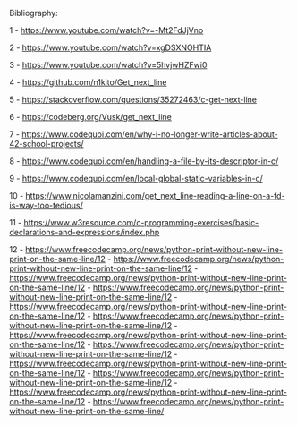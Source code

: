 
Bibliography:

1 - https://www.youtube.com/watch?v=-Mt2FdJjVno

2 - https://www.youtube.com/watch?v=xgDSXNOHTIA

3 - https://www.youtube.com/watch?v=5hvjwHZFwi0

4 - https://github.com/n1kito/Get_next_line

5 - https://stackoverflow.com/questions/35272463/c-get-next-line

6 - https://codeberg.org/Vusk/get_next_line

7 - https://www.codequoi.com/en/why-i-no-longer-write-articles-about-42-school-projects/

8 - https://www.codequoi.com/en/handling-a-file-by-its-descriptor-in-c/

9 - https://www.codequoi.com/en/local-global-static-variables-in-c/

10 - https://www.nicolamanzini.com/get_next_line-reading-a-line-on-a-fd-is-way-too-tedious/

11 - https://www.w3resource.com/c-programming-exercises/basic-declarations-and-expressions/index.php

12 - https://www.freecodecamp.org/news/python-print-without-new-line-print-on-the-same-line/12 - https://www.freecodecamp.org/news/python-print-without-new-line-print-on-the-same-line/12 - https://www.freecodecamp.org/news/python-print-without-new-line-print-on-the-same-line/12 - https://www.freecodecamp.org/news/python-print-without-new-line-print-on-the-same-line/12 - https://www.freecodecamp.org/news/python-print-without-new-line-print-on-the-same-line/12 - https://www.freecodecamp.org/news/python-print-without-new-line-print-on-the-same-line/12 - https://www.freecodecamp.org/news/python-print-without-new-line-print-on-the-same-line/12 - https://www.freecodecamp.org/news/python-print-without-new-line-print-on-the-same-line/12 - https://www.freecodecamp.org/news/python-print-without-new-line-print-on-the-same-line/12 - https://www.freecodecamp.org/news/python-print-without-new-line-print-on-the-same-line/12 - https://www.freecodecamp.org/news/python-print-without-new-line-print-on-the-same-line/12 - https://www.freecodecamp.org/news/python-print-without-new-line-print-on-the-same-line/



